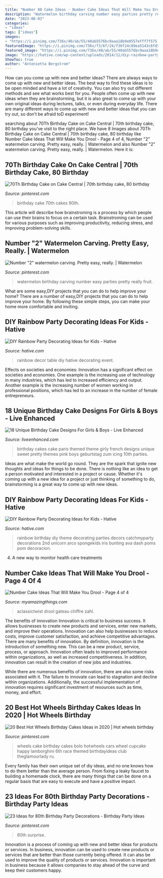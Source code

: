 ```yaml
---
title: "Number 80 Cake Ideas - Number Cake Ideas That Will Make You Drool"
description: "Watermelon birthday carving number easy parties pretty really fruit"
date: "2023-06-03"
categories:
- "ideas"
tags: ["ideas"]
images:
- "https://i.pinimg.com/736x/40/ab/55/40ab5576bc9aaa18b9e0557efff7f575.jpg"
featuredImage: "https://i.pinimg.com/736x/f3/6f/24/f36f24c89ea5143c6fd58b665114488a.jpg"
featured_image: "https://i.pinimg.com/736x/40/ab/55/40ab5576bc9aaa18b9e0557efff7f575.jpg"
image: "https://hative.com/wp-content/uploads/2014/11/diy-rainbow-party-decorating-ideas/9-rainbow-wall-decors.jpg"
ShowToc: true
author: "Antonietta Bergstrom"
---
```



How can you come up with new and better ideas?
There are always ways to come up with new and better ideas. The best way to find these ideas is to be open minded and have a lot of creativity. You can also try out different methods and see what works best for you. People often come up with new ideas when they are brainstorming, but it is also great to come up with your own original ideas during lectures, talks, or even during everyday life. There are many different ways to come up with new and better ideas that you can try out, so don’t be afraid toD experiment!

	

		
searching about 70Th Birthday Cake on Cake Central | 70th birthday cake, 80 birthday you've visit to the right place. We have 8 Images about 70Th Birthday Cake on Cake Central | 70th birthday cake, 80 birthday like Number Cake Ideas That Will Make You Drool - Page 4 of 4, Number &quot;2&quot; watermelon carving. Pretty easy, really. | Watermelon and also Number &quot;2&quot; watermelon carving. Pretty easy, really. | Watermelon. Here it is:
		
    
## 70Th Birthday Cake On Cake Central | 70th Birthday Cake, 80 Birthday

<img loading=lazy src="https://i.pinimg.com/736x/f3/6f/24/f36f24c89ea5143c6fd58b665114488a.jpg" onerror="this.onerror=null;this.src='https://tse3.mm.bing.net/th?id=OIP.f60EKffRhm_e2ZVmwQ2gAgHaJ3&amp;pid=15.1';" alt="70Th Birthday Cake on Cake Central | 70th birthday cake, 80 birthday">

_Source: pinterest.com_

>birthday cake 70th cakes 90th. 

	

This article will describe how brainstroming is a process by which people can use their brains to focus on a certain task. Brainstroming can be used for various purposes such as improving productivity, reducing stress, and improving problem-solving skills.

    
## Number &quot;2&quot; Watermelon Carving. Pretty Easy, Really. | Watermelon

<img loading=lazy src="https://i.pinimg.com/736x/8e/d0/4e/8ed04eba6e65ef238badab26939109f5--watermelon-carving-watermelon-birthday.jpg" onerror="this.onerror=null;this.src='https://tse4.mm.bing.net/th?id=OIP.IWzwjH8LTaReHBBgKq7hXgHaLF&amp;pid=15.1';" alt="Number &quot;2&quot; watermelon carving. Pretty easy, really. | Watermelon">

_Source: pinterest.com_

>watermelon birthday carving number easy parties pretty really fruit. 

	

What are some easy,DIY projects that you can do to help improve your home?
There are a number of easy,DIY projects that you can do to help improve your home. By following these simple steps, you can make your home more comfortable and inviting.

    
## DIY Rainbow Party Decorating Ideas For Kids - Hative

<img loading=lazy src="https://hative.com/wp-content/uploads/2014/11/diy-rainbow-party-decorating-ideas/5-rainbow-table-decor.jpg" onerror="this.onerror=null;this.src='https://tse1.mm.bing.net/th?id=OIP.nMuxdESfSZj1uaUReL2v-AHaLI&amp;pid=15.1';" alt="DIY Rainbow Party Decorating Ideas for Kids - Hative">

_Source: hative.com_

>rainbow decor table diy hative decorating event. 

	

Effects on societies and economies:
Innovation has a significant effect on societies and economies. One example is the increasing use of technology in many industries, which has led to increased efficiency and output. Another example is the increasing number of women working in professional positions, which has led to an increase in the number of female entrepreneurs.

    
## 18 Unique Birthday Cake Designs For Girls &amp; Boys - Live Enhanced

<img loading=lazy src="http://www.liveenhanced.com/wp-content/uploads/2018/02/French-Themed-Girly-Girl-Cakes.jpg" onerror="this.onerror=null;this.src='https://tse1.mm.bing.net/th?id=OIP.2XkS9W1r919ABxOPJ0_IqgHaMF&amp;pid=15.1';" alt="18 Unique Birthday Cake Designs For Girls &amp; Boys - Live Enhanced">

_Source: liveenhanced.com_

>birthday cakes cake paris themed theme girly french designs unique sweet pretty themes pink boys geburtstag zum icing 10th parties. 

	

Ideas are what make the world go round. They are the spark that ignite new thoughts and ideas for things to be done. There is nothing like an idea to get a person motivated and interested in a project or cause. Whether it's coming up with a new idea for a project or just thinking of something to do, brainstorming is a great way to come up with new ideas.

    
## DIY Rainbow Party Decorating Ideas For Kids - Hative

<img loading=lazy src="https://hative.com/wp-content/uploads/2014/11/diy-rainbow-party-decorating-ideas/9-rainbow-wall-decors.jpg" onerror="this.onerror=null;this.src='https://tse3.mm.bing.net/th?id=OIP.xzvMCHYn0YUqLiz5Vc2PVAHaLL&amp;pid=15.1';" alt="DIY Rainbow Party Decorating Ideas for Kids - Hative">

_Source: hative.com_

>rainbow birthday diy theme decorating parties decors catchmyparty decorations 2nd unicorn arco spongekids iris bunting ava dash poms pom decoracion. 

	

4. A new way to monitor health care treatments

    
## Number Cake Ideas That Will Make You Drool - Page 4 Of 4

<img loading=lazy src="https://myamazingthings.com/wp-content/uploads/2019/03/number-cake-17.jpg" onerror="this.onerror=null;this.src='https://tse4.mm.bing.net/th?id=OIP.wcgVexxiurk7hiu96cDerAHaLH&amp;pid=15.1';" alt="Number Cake Ideas That Will Make You Drool - Page 4 of 4">

_Source: myamazingthings.com_

>aclassictwist drool gateau chiffre zahl. 

	

The benefits of innovation
Innovation is critical to business success. It allows businesses to create new products and services, enter new markets, and improve their operations. Innovation can also help businesses to reduce costs, improve customer satisfaction, and achieve competitive advantages.
There are many benefits of innovation. By definition, innovation is the introduction of something new. This can be a new product, service, process, or approach. Innovation often leads to improved performance within organizations, as well as increased competitiveness. In addition, innovation can result in the creation of new jobs and industries.

While there are numerous benefits of innovation, there are also some risks associated with it. The failure to innovate can lead to stagnation and decline within organizations. Additionally, the successful implementation of innovation requires significant investment of resources such as time, money, and effort.

    
## 20 Best Hot Wheels Birthday Cakes Ideas In 2020 | Hot Wheels Birthday

<img loading=lazy src="https://i.pinimg.com/736x/5f/94/fc/5f94fc4123a235396b9cdddebe404584.jpg" onerror="this.onerror=null;this.src='https://tse4.mm.bing.net/th?id=OIP.NWCFA7Z6GVU8F5TDnQlavAHaJ7&amp;pid=15.1';" alt="20 Best Hot Wheels Birthday Cakes Ideas in 2020 | Hot wheels birthday">

_Source: pinterest.com_

>wheels cake birthday cakes bolo hotwheels cars wheel cupcake happy lamborghini 6th race themed birthdayideas club theglamourlady ru. 

	

Every family has their own unique set of diy ideas, and no one knows how to do them better than the average person. From fixing a leaky faucet to building a homemade clock, there are many things that can be done on a regular basis that are easy to execute and have a positive impact.

    
## 23 Ideas For 80th Birthday Party Decorations - Birthday Party Ideas

<img loading=lazy src="https://i.pinimg.com/736x/40/ab/55/40ab5576bc9aaa18b9e0557efff7f575.jpg" onerror="this.onerror=null;this.src='https://tse1.mm.bing.net/th?id=OIP.46N-wunizCTds7Y0n2JicAHaJ3&amp;pid=15.1';" alt="23 Ideas for 80th Birthday Party Decorations - Birthday Party Ideas">

_Source: pinterest.com_

>80th surprise. 

	

Innovation is a process of coming up with new and better ideas for products or services. In business, innovation can be used to create new products or services that are better than those currently being offered. It can also be used to improve the quality of products or services. Innovation is important in business because it allows companies to stay ahead of the curve and keep their customers happy.

